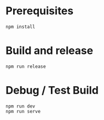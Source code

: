 # Prerequisites

```powershell
npm install
```

# Build and release

```powershell
npm run release
```

# Debug / Test Build

```powershell
npm run dev
npm run serve
```
